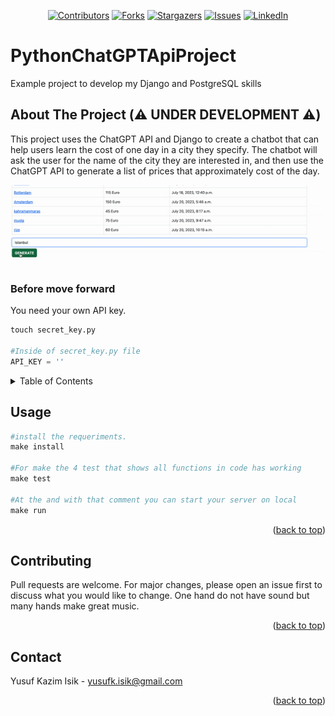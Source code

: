 <div id="top"></div>

<div align="center">

[![Contributors][contributors-shield]][contributors-url] [![Forks][forks-shield]][forks-url] [![Stargazers][stars-shield]][stars-url] [![Issues][issues-shield]][issues-url] [![LinkedIn][linkedin-shield]][linkedin-url]

</div>

# PythonChatGPTApiProject
Example project to develop my Django and PostgreSQL skills

## About The Project (⚠️ UNDER DEVELOPMENT ⚠️)

This project uses the ChatGPT API and Django to create a chatbot that can help users learn the cost of one day in a city they specify. 
The chatbot will ask the user for the name of the city they are interested in, and then use the ChatGPT API to generate a list of prices that approximately cost of the day.

![](https://github.com/YusufKISIK/PythonChatGPTApiProject/blob/main/runninggif.gif)

### Before move forward
You need your own API key.

```python
touch secret_key.py

#Inside of secret_key.py file
API_KEY = ''
```


<!-- TABLE OF CONTENTS -->
<details>
  <summary>Table of Contents</summary>
  <ol>
    <li>
      <a href="#about-the-project">About The Project</a>
    </li>
    <li><a href="#usage">Usage</a></li>
    <li><a href="#contributing">Contributing</a></li>
    <li><a href="#contact">Contact</a></li>
  </ol>
</details>


<!-- Usage -->
## Usage


```python
#install the requeriments.
make install

#For make the 4 test that shows all functions in code has working
make test

#At the and with that comment you can start your server on local
make run
```
<!-- CONTRIBUTING -->

<p align="right">(<a href="#top">back to top</a>)</p>

## Contributing

Pull requests are welcome. For major changes, please open an issue first
to discuss what you would like to change. 
One hand do not have sound but many hands make great music.

<p align="right">(<a href="#top">back to top</a>)</p>

<!-- Contact -->

## Contact

Yusuf Kazim Isik - yusufk.isik@gmail.com

<p align="right">(<a href="#top">back to top</a>)</p>



[contributors-shield]: https://img.shields.io/github/contributors/YusufKISIK/PythonChatGPTApiProject.svg?style=for-the-badge
[contributors-url]: https://github.com/YusufKISIK/PythonChatGPTApiProject/graphs/contributors
[forks-shield]: https://img.shields.io/github/forks/YusufKISIK/PythonChatGPTApiProject.svg?style=for-the-badge
[forks-url]: https://github.com/YusufKISIK/PythonChatGPTApiProject/network/members
[stars-shield]: https://img.shields.io/github/stars/YusufKISIK/PythonChatGPTApiProject.svg?style=for-the-badge
[stars-url]: https://github.com/YusufKISIK/PythonChatGPTApiProject/stargazers
[issues-shield]: https://img.shields.io/github/issues/YusufKISIK/PythonChatGPTApiProject.svg?style=for-the-badge
[issues-url]: https://github.com/YusufKISIK/PythonChatGPTApiProject/issues
[license-shield]: https://img.shields.io/github/license/YusufKISIK/PythonChatGPTApiProject?style=for-the-badge
[license-url]: https://github.com/YusufKISIK/PythonChatGPTApiProject/blob/master/LICENSE
[linkedin-shield]: https://img.shields.io/badge/-LinkedIn-black.svg?style=for-the-badge&logo=linkedin&colorB=555
[linkedin-url]: https://www.linkedin.com/in/yusuf-isik/
